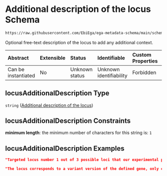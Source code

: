 # Additional description of the locus Schema

```txt
https://raw.githubusercontent.com/EbiEga/ega-metadata-schema/main/schemas/EGA.common-definitions.json#/definitions/locusIdentifier/properties/lociDescriptor/items/properties/locusAdditionalDescription
```

Optional free-text description of the locus to add any additional context.

| Abstract            | Extensible | Status         | Identifiable            | Custom Properties | Additional Properties | Access Restrictions | Defined In                                                                                           |
| :------------------ | :--------- | :------------- | :---------------------- | :---------------- | :-------------------- | :------------------ | :--------------------------------------------------------------------------------------------------- |
| Can be instantiated | No         | Unknown status | Unknown identifiability | Forbidden         | Allowed               | none                | [EGA.common-definitions.json\*](../../../schemas/EGA.common-definitions.json "open original schema") |

## locusAdditionalDescription Type

`string` ([Additional description of the locus](ega-4-definitions-locus-identifier-properties-loci-context-array-locus-context-item-properties-additional-description-of-the-locus.md))

## locusAdditionalDescription Constraints

**minimum length**: the minimum number of characters for this string is: `1`

## locusAdditionalDescription Examples

```json
"Targeted locus number 1 out of 3 possible loci that our experimental procedure aimed at."
```

```json
"The locus corresponds to a variant version of the defined gene, only existing in patients with X disease."
```
